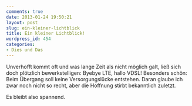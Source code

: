 ```yaml
---
comments: true
date: 2013-01-24 19:50:21
layout: post
slug: ein-kleiner-lichtblick
title: Ein kleiner Lichtblick!
wordpress_id: 454
categories:
- Dies und Das
---
```


Unverhofft kommt oft und was lange Zeit als nicht möglich galt, ließ sich doch plötzlich bewerkstelligen: Byebye LTE, hallo VDSL! Besonders schön: Beim Übergang soll keine Versorgungslücke entstehen. Daran glaube ich zwar noch nicht so recht, aber die Hoffnung stirbt bekanntlich zuletzt.

Es bleibt also spannend.
